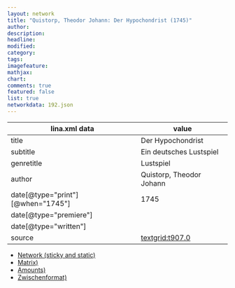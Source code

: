 ```yaml
---
layout: network
title: "Quistorp, Theodor Johann: Der Hypochondrist (1745)"
author:
description:
headline:
modified:
category:
tags:
imagefeature: 
mathjax: 
chart: 
comments: true
featured: false
list: true
networkdata: 192.json
---
```

lina.xml data  | value
------------- | -------------
title|Der Hypochondrist
subtitle|Ein deutsches Lustspiel
genretitle|Lustspiel
author|Quistorp, Theodor Johann
date[@type="print"][@when="1745"]|1745
date[@type="premiere"]|
date[@type="written"]|
source|[textgrid:t907.0](https://textgridlab.org/1.0/tgcrud-public/rest/textgrid:t907.0/data)



* [Network (sticky and static)](/linas/network192)
* [Matrix)](/linas/matrix192)
* [Amounts)](/linas/amount192)
* [Zwischenformat)](/linas/lina192 )
